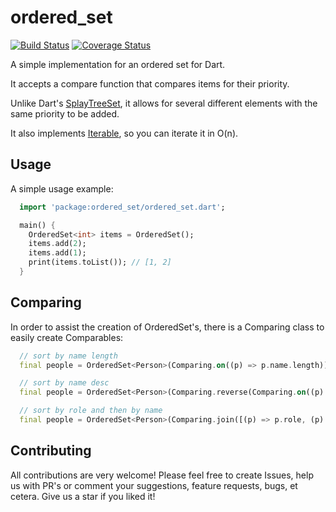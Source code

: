 # ordered_set

[![Build Status](https://github.com/flame-engine/flame/workflows/cicd/badge.svg?branch=master&event=push)](https://github.com/luanpotter/ordered_set/actions/workflows/cicd.yml)
[![Coverage Status](https://coveralls.io/repos/github/luanpotter/ordered_set/badge.svg?branch=master)](https://coveralls.io/github/luanpotter/ordered_set?branch=master)

A simple implementation for an ordered set for Dart.

It accepts a compare function that compares items for their priority.

Unlike Dart's [SplayTreeSet](https://api.dartlang.org/stable/1.24.3/dart-collection/SplayTreeSet/SplayTreeSet.html), it allows for several different elements with the same priority to be added.

It also implements [Iterable](https://api.dartlang.org/stable/1.24.3/dart-core/Iterable-class.html), so you can iterate it in O(n).

## Usage

A simple usage example:

```dart
  import 'package:ordered_set/ordered_set.dart';

  main() {
    OrderedSet<int> items = OrderedSet();
    items.add(2);
    items.add(1);
    print(items.toList()); // [1, 2]
  }
```

## Comparing

In order to assist the creation of OrderedSet's, there is a Comparing class to easily create Comparables:

```dart
  // sort by name length
  final people = OrderedSet<Person>(Comparing.on((p) => p.name.length));

  // sort by name desc
  final people = OrderedSet<Person>(Comparing.reverse(Comparing.on((p) => p.name)));

  // sort by role and then by name
  final people = OrderedSet<Person>(Comparing.join([(p) => p.role, (p) => p.name]));
```

## Contributing

All contributions are very welcome! Please feel free to create Issues, help us with PR's or comment your suggestions, feature requests, bugs, et cetera. Give us a star if you liked it!

